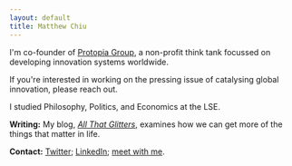 ```yaml
---
layout: default
title: Matthew Chiu
---
```


I'm co-founder of [Protopia Group](https://protopiagroup.org/), a non-profit think tank focussed on developing innovation systems worldwide.

If you're interested in working on the pressing issue of catalysing global innovation, please reach out.

I studied Philosophy, Politics, and Economics at the LSE.

**Writing:** My blog, [*All That Glitters*](https://matthewlhchiu.substack.com/), examines how we can get more of the things that matter in life.

**Contact:** [Twitter](https://twitter.com/matthewlhchiu); [LinkedIn](https://linkedin.com/in/matthewlhchiu); [meet with me](https://calendly.com/matthewlhchiu/meetup).